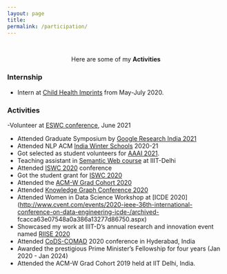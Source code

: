 ```yaml
---
layout: page
title: 
permalink: /participation/
---
```


<br />
<p align="center">
Here are some of my <b>Activities</b>
</p>

### Internship
- Intern at [Child Health Imprints](https://www.childhealthimprints.com/) from May-July 2020.
### Activities
-Volunteer at [ESWC conference](https://2021.eswc-conferences.org/), June 2021
- Attended Graduate Symposium by [Google Research India 2021](https://sites.google.com/view/graduatesymposium2021)
- Attended NLP ACM [India Winter Schools](https://aaai.org/Conferences/AAAI-21/) 2020-21 
- Got selected as student volunteers for [AAAI 2021](https://aaai.org/Conferences/AAAI-21/).
- Teaching assistant in [Semantic Web course](http://raghavam.github.io/teaching/2019/winter/semweb/) at IIIT-Delhi
- Attended [ISWC 2020](https://iswc2020.semanticweb.org/) conference
- Got the student grant for [ISWC 2020](https://iswc2020.semanticweb.org/) 
- Attended the [ACM-W Grad Cohort 2020](https://www.notion.so/ACM-W-Grad-Cohort-07310849305f495295988afe113cc386)
- Attended [Knowledge Graph Conference 2020](https://www.ontotext.com/company/event/knowledge-graph-conference-2020/)
- Attended Women in Data Science Workshop at [ICDE 2020](http://www.cvent.com/events/2020-ieee-36th-international-conference-on-data-engineering-icde-/archived-  fcacca63e07548a0a386a13277d86750.aspx)
- Showcased my work at IIIT-D’s annual research and innovation event named [RIISE 2020](https://www.iiitd.ac.in/riise)
- Attended [CoDS-COMAD](https://cods-comad.in/) 2020 conference in Hyderabad, India
- Awarded the prestigious Prime Minister’s Fellowship for four years (Jan 2020 - Jan 2024)
- Attended the ACM-W Grad Cohort 2019 held at IIT Delhi, India.
